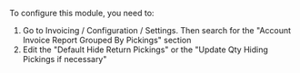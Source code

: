 To configure this module, you need to:

1. Go to Invoicing / Configuration / Settings. Then search for the "Account Invoice Report Grouped By Pickings" section
2. Edit the "Default Hide Return Pickings" or the "Update Qty Hiding Pickings if necessary"
